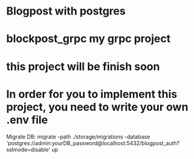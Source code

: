 # Blogpost with postgres
# blockpost_grpc my grpc project
# this project will be finish soon
# In order for you to implement this project, you need to write your own .env file

Migrate DB:
migrate -path ./storage/migrations -database 'postgres://admin:yourDB_password@localhost:5432/blogpost_auth?sslmode=disable' up

